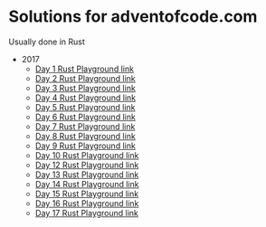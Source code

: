 # Solutions for adventofcode.com

Usually done in Rust

 - 2017
   - [Day  1 Rust Playground link](https://play.rust-lang.org/?gist=5526f63283d4d6ac930cbc8ec75512ff&version=stable)
   - [Day  2 Rust Playground link](https://play.rust-lang.org/?gist=6c370cbd07b274d082900a3a86ecbe8d&version=stable)
   - [Day  3 Rust Playground link](https://play.rust-lang.org/?gist=60e447517f1b217a03e7cbecfbe3b024&version=stable)
   - [Day  4 Rust Playground link](https://play.rust-lang.org/?gist=57339f0e30c5d8a8ed1c6025b82441ae&version=stable)
   - [Day  5 Rust Playground link](https://play.rust-lang.org/?gist=445ae9ea83ba769edd0469f10831a0cf&version=stable) 
   - [Day  6 Rust Playground link](https://play.rust-lang.org/?gist=1160eb7e95ad11698332adc9c4f28d27&version=stable)
   - [Day  7 Rust Playground link](https://play.rust-lang.org/?gist=60d22e172dc4aa542d7f3efc4f914430&version=stable)
   - [Day  8 Rust Playground link](https://play.rust-lang.org/?gist=c9399fe39d8e1e1fca7ef626477f4bdc&version=stable)
   - [Day  9 Rust Playground link](https://play.rust-lang.org/?gist=683d3d0a13498a0e8908933a8beea760&version=stable)
   - [Day 10 Rust Playground link](https://play.rust-lang.org/?gist=dabc700319946af29aeea42720bdaa45&version=stable)
   - [Day 12 Rust Playground link](https://play.rust-lang.org/?gist=dd7a31796532eb89cbcdc99f11ecc931&version=stable)
   - [Day 13 Rust Playground link](https://play.rust-lang.org/?gist=dd0f4160e3cd7036a40aa0163cfbc982&version=stable)
   - [Day 14 Rust Playground link](https://play.rust-lang.org/?gist=acf4980e97c2deb11b13b772d92c03cc&version=stable)
   - [Day 15 Rust Playground link](https://play.rust-lang.org/?gist=31236c0bf34626d9fa47c0a95f5d475a&version=stable)
   - [Day 16 Rust Playground link](https://play.rust-lang.org/?gist=2b20dea16dc5530dcedb03974d00d0eb&version=stable)
   - [Day 17 Rust Playground link](https://play.rust-lang.org/?gist=d0811a90440a3a7cdd2149a0e552c78e&version=stable)
